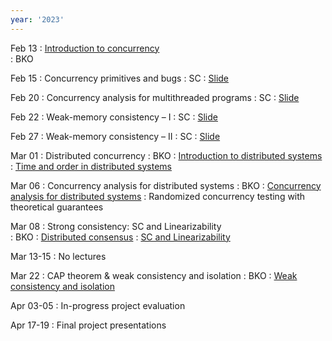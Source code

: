 ```yaml
---
year: '2023'
---
```


Feb 13
: [Introduction to concurrency](../slides/2023/lecture-1-intro.pdf)  
	:  BKO



Feb 15
: Concurrency primitives and bugs 
	:  SC
: [Slide](../slides/2023/CS4405_2023_L2.pdf)	



Feb 20
: Concurrency analysis for multithreaded programs 
	: SC
: [Slide](../slides/2023/CS4405_2023_L3.pdf)


 
Feb 22 
: Weak-memory consistency – I 
	: SC 
: [Slide](../slides/2023/lecture-6.pdf)


Feb 27
: Weak-memory consistency – II 
	: SC 
: [Slide](../slides/2023/lecture-7.pdf)


Mar 01
: Distributed concurrency 
	: BKO
: [Introduction to distributed systems](../slides/2023/ds-intro.pdf)
: [Time and order in distributed systems](../slides/2023/ds-time-order.pdf)


Mar 06
: Concurrency analysis for distributed systems 
	: BKO
: [Concurrency analysis for distributed systems](../slides/2023/ds-concurrency-analysis.pdf)
: Randomized concurrency testing with theoretical guarantees
	
Mar 08
: Strong consistency: SC and Linearizability   
	: BKO
: [Distributed consensus](../slides/2023/ds-consensus.pdf)
: [SC and Linearizability](../slides/2023/ds-linearizability.pdf)
	
	
Mar 13-15
: No lectures 


Mar 22
: CAP theorem & weak consistency and isolation 
	: BKO
: [Weak consistency and isolation](../slides/2023/ds-weak-consistency.pdf)

<!-- Mar 29-31
: No lectures -->

Apr 03-05
: In-progress project evaluation

<!--
Apr 14
: Active research directions
	: BKO, SC
-->

Apr 17-19
: Final project presentations
